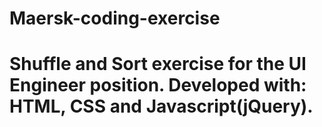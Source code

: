 # Maersk-coding-exercise

# Shuffle and Sort exercise for the UI Engineer position. Developed with: HTML, CSS and Javascript(jQuery).
